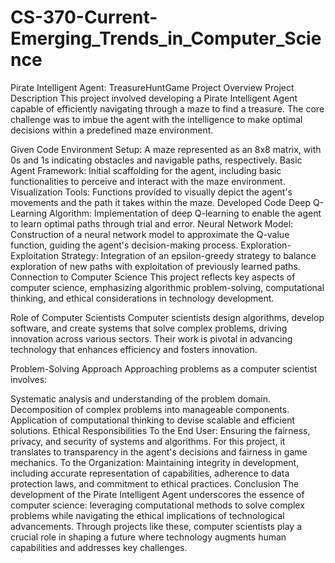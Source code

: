 # CS-370-Current-Emerging_Trends_in_Computer_Science

Pirate Intelligent Agent: TreasureHuntGame Project Overview
Project Description
This project involved developing a Pirate Intelligent Agent capable of efficiently navigating through a maze to find a treasure. The core challenge was to imbue the agent with the intelligence to make optimal decisions within a predefined maze environment.

Given Code
Environment Setup: A maze represented as an 8x8 matrix, with 0s and 1s indicating obstacles and navigable paths, respectively.
Basic Agent Framework: Initial scaffolding for the agent, including basic functionalities to perceive and interact with the maze environment.
Visualization Tools: Functions provided to visually depict the agent's movements and the path it takes within the maze.
Developed Code
Deep Q-Learning Algorithm: Implementation of deep Q-learning to enable the agent to learn optimal paths through trial and error.
Neural Network Model: Construction of a neural network model to approximate the Q-value function, guiding the agent's decision-making process.
Exploration-Exploitation Strategy: Integration of an epsilon-greedy strategy to balance exploration of new paths with exploitation of previously learned paths.
Connection to Computer Science
This project reflects key aspects of computer science, emphasizing algorithmic problem-solving, computational thinking, and ethical considerations in technology development.

Role of Computer Scientists
Computer scientists design algorithms, develop software, and create systems that solve complex problems, driving innovation across various sectors. Their work is pivotal in advancing technology that enhances efficiency and fosters innovation.

Problem-Solving Approach
Approaching problems as a computer scientist involves:

Systematic analysis and understanding of the problem domain.
Decomposition of complex problems into manageable components.
Application of computational thinking to devise scalable and efficient solutions.
Ethical Responsibilities
To the End User: Ensuring the fairness, privacy, and security of systems and algorithms. For this project, it translates to transparency in the agent's decisions and fairness in game mechanics.
To the Organization: Maintaining integrity in development, including accurate representation of capabilities, adherence to data protection laws, and commitment to ethical practices.
Conclusion
The development of the Pirate Intelligent Agent underscores the essence of computer science: leveraging computational methods to solve complex problems while navigating the ethical implications of technological advancements. Through projects like these, computer scientists play a crucial role in shaping a future where technology augments human capabilities and addresses key challenges.

